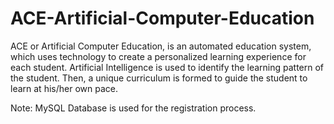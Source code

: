 # ACE-Artificial-Computer-Education
ACE or Artificial Computer Education, is an automated education system, which uses technology to create a personalized learning experience for each student. 
Artificial Intelligence is used to identify the learning pattern of the student. Then, a unique curriculum is formed to guide the student to learn at his/her own pace.

Note: MySQL Database is used for the registration process.
